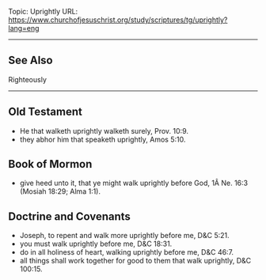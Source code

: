 Topic: Uprightly
URL: https://www.churchofjesuschrist.org/study/scriptures/tg/uprightly?lang=eng

---

## See Also

Righteously

---

## Old Testament

- He that walketh uprightly walketh surely, Prov. 10:9.
- they abhor him that speaketh uprightly, Amos 5:10.

## Book of Mormon

- give heed unto it, that ye might walk uprightly before God, 1Â Ne. 16:3 (Mosiah 18:29; Alma 1:1).

## Doctrine and Covenants

- Joseph, to repent and walk more uprightly before me, D&C 5:21.
- you must walk uprightly before me, D&C 18:31.
- do in all holiness of heart, walking uprightly before me, D&C 46:7.
- all things shall work together for good to them that walk uprightly, D&C 100:15.

